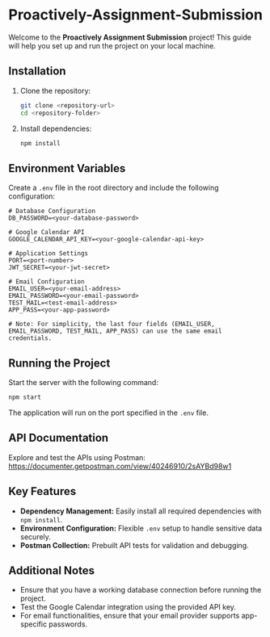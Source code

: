 # Proactively-Assignment-Submission



Welcome to the **Proactively Assignment Submission** project! This guide will help you set up and run the project on your local machine.

## Installation

1. Clone the repository:
   ```bash
   git clone <repository-url>
   cd <repository-folder>
   ```

2. Install dependencies:
   ```bash
   npm install
   ```

## Environment Variables

Create a `.env` file in the root directory and include the following configuration:

```plaintext
# Database Configuration
DB_PASSWORD=<your-database-password>

# Google Calendar API
GOOGLE_CALENDAR_API_KEY=<your-google-calendar-api-key>

# Application Settings
PORT=<port-number>
JWT_SECRET=<your-jwt-secret>

# Email Configuration
EMAIL_USER=<your-email-address>
EMAIL_PASSWORD=<your-email-password>
TEST_MAIL=<test-email-address>
APP_PASS=<your-app-password>

# Note: For simplicity, the last four fields (EMAIL_USER, EMAIL_PASSWORD, TEST_MAIL, APP_PASS) can use the same email credentials.
```

## Running the Project

Start the server with the following command:
```bash
npm start
```

The application will run on the port specified in the `.env` file.

## API Documentation

Explore and test the APIs using Postman:
https://documenter.getpostman.com/view/40246910/2sAYBd98w1

## Key Features

- **Dependency Management:** Easily install all required dependencies with `npm install`.
- **Environment Configuration:** Flexible `.env` setup to handle sensitive data securely.
- **Postman Collection:** Prebuilt API tests for validation and debugging.

## Additional Notes

- Ensure that you have a working database connection before running the project.
- Test the Google Calendar integration using the provided API key.
- For email functionalities, ensure that your email provider supports app-specific passwords.

